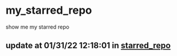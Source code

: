 # my_starred_repo
show me my starred repo

update at 01/31/22 12:18:01 in [starred_repo](./index.html)
---

